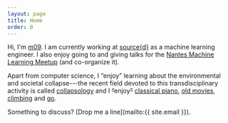 ```yaml
---
layout: page
title: Home
order: 0
---
```


Hi, I'm [m09][github]. I am currently working at [source{d}][src-d] as
a machine learning engineer. I also enjoy going to and giving talks
for the [Nantes Machine Learning Meetup][nmlm] (and co-organize it).

Apart from computer science, I “enjoy” learning about the environmental and societal collapse---the recent field devoted to this transdisciplinary activity is called [collapsology](/collapsology) and I <s>“</s>enjoy<s>”</s> [classical piano][kissin], [old movies][million], [climbing][honnold] and [go][go].

Something to discuss? [Drop me a line](mailto:{{ site.email }}).

[github]: https://github.com/m09
[src-d]: https://sourced.tech
[honnold]: https://youtu.be/FRGF77fBAeM
[go]: https://youtu.be/qt1FvPxmmfE
[nmlm]: http://www.meetup.com/Nantes-Machine-Learning-Meetup/
[kissin]: https://youtu.be/0FbQZCsYXVg
[million]: http://www.imdb.com/title/tt0060522/
